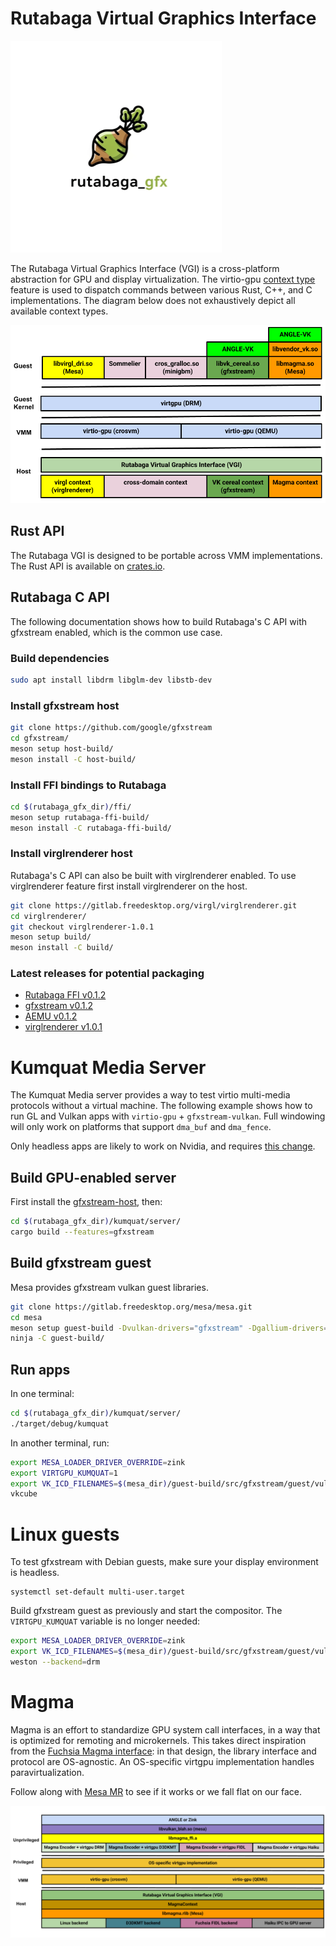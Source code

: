 # Rutabaga Virtual Graphics Interface

![rutabaga diagram](images/rutabaga_gfx_logo.png)

The Rutabaga Virtual Graphics Interface (VGI) is a cross-platform abstraction for GPU and display
virtualization. The virtio-gpu
[context type](https://www.phoronix.com/news/VirtIO-Linux-5.16-Ctx-Type) feature is used to dispatch
commands between various Rust, C++, and C implementations. The diagram below does not exhaustively
depict all available context types.

![rutabaga diagram](images/rutabaga_gfx.png)

## Rust API

The Rutabaga VGI is designed to be portable across VMM implementations. The Rust API is available on
[crates.io](https://crates.io/crates/rutabaga_gfx).

## Rutabaga C API

The following documentation shows how to build Rutabaga's C API with gfxstream enabled, which is the
common use case.

### Build dependencies

```sh
sudo apt install libdrm libglm-dev libstb-dev
```

### Install gfxstream host

```sh
git clone https://github.com/google/gfxstream
cd gfxstream/
meson setup host-build/
meson install -C host-build/
```

### Install FFI bindings to Rutabaga

```sh
cd $(rutabaga_gfx_dir)/ffi/
meson setup rutabaga-ffi-build/
meson install -C rutabaga-ffi-build/
```

### Install virglrenderer host

Rutabaga's C API can also be built with virglrenderer enabled. To use virglrenderer feature first
install virglrenderer on the host.

```sh
git clone https://gitlab.freedesktop.org/virgl/virglrenderer.git
cd virglrenderer/
git checkout virglrenderer-1.0.1
meson setup build/
meson install -C build/
```

### Latest releases for potential packaging

- [Rutabaga FFI v0.1.2](https://crates.io/crates/rutabaga_gfx_ffi)
- [gfxstream v0.1.2](https://android.googlesource.com/platform/hardware/google/gfxstream/+/refs/tags/v0.1.2-gfxstream-release)
- [AEMU v0.1.2](https://android.googlesource.com/platform/hardware/google/aemu/+/refs/tags/v0.1.2-aemu-release)
- [virglrenderer v1.0.1](https://gitlab.freedesktop.org/virgl/virglrenderer/-/tree/virglrenderer-1.0.1)

# Kumquat Media Server

The Kumquat Media server provides a way to test virtio multi-media protocols without a virtual
machine. The following example shows how to run GL and Vulkan apps with `virtio-gpu` +
`gfxstream-vulkan`. Full windowing will only work on platforms that support `dma_buf` and
`dma_fence`.

Only headless apps are likely to work on Nvidia, and requires
[this change](https://crrev.com/c/5698371).

## Build GPU-enabled server

First install the [gfxstream-host](#install-gfxstream-host), then:

```sh
cd $(rutabaga_gfx_dir)/kumquat/server/
cargo build --features=gfxstream
```

## Build gfxstream guest

Mesa provides gfxstream vulkan guest libraries.

```sh
git clone https://gitlab.freedesktop.org/mesa/mesa.git
cd mesa
meson setup guest-build -Dvulkan-drivers="gfxstream" -Dgallium-drivers="" -Dvirtgpu_kumquat=true -Dopengl=false -Drust_std=2021
ninja -C guest-build/
```

## Run apps

In one terminal:

```sh
cd $(rutabaga_gfx_dir)/kumquat/server/
./target/debug/kumquat
```

In another terminal, run:

```sh
export MESA_LOADER_DRIVER_OVERRIDE=zink
export VIRTGPU_KUMQUAT=1
export VK_ICD_FILENAMES=$(mesa_dir)/guest-build/src/gfxstream/guest/vulkan/gfxstream_vk_devenv_icd.x86_64.json
vkcube
```

# Linux guests

To test gfxstream with Debian guests, make sure your display environment is headless.

```
systemctl set-default multi-user.target
```

Build gfxstream guest as previously and start the compositor. The `VIRTGPU_KUMQUAT` variable is no
longer needed:

```sh
export MESA_LOADER_DRIVER_OVERRIDE=zink
export VK_ICD_FILENAMES=$(mesa_dir)/guest-build/src/gfxstream/guest/vulkan/gfxstream_vk_devenv_icd.x86_64.json
weston --backend=drm
```

# Magma

Magma is an effort to standardize GPU system call interfaces, in a way that is optimized for
remoting and microkernels. This takes direct inspiration from the
[Fuchsia Magma interface](https://fuchsia.dev/fuchsia-src/development/graphics/magma): in that
design, the library interface and protocol are OS-agnostic. An OS-specific virtgpu implementation
handles paravirtualization.

Follow along with [Mesa MR](https://gitlab.freedesktop.org/mesa/mesa/-/merge_requests/33190) to see
if it works or we fall flat on our face.

<!-- Image from Mesa MR -->

![magma diagram](images/magma.png)
